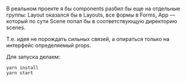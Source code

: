 В реальном проекте я бы components разбил бы еще на отдельные группы:
Layout оказался бы в Layouts, все формы в Forms, App — который по сути Scene попал бы в соответствующую директорию scenes.

Т.е. идея не порождать сильных связей, а опираться только на интерфейс определяемый props.

Для запуска делаем:
```
yarn install
yarn start
```

